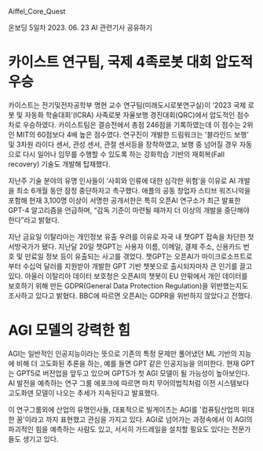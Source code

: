 Aiffel_Core_Quest

온보딩 5일차 2023. 06. 23 AI 관련기사 공유하기

# 카이스트 연구팀, 국제 4족로봇 대회 압도적 우승

카이스트는 전기및전자공학부 명현 교수 연구팀(미래도시로봇연구실)이 ‘2023 국제 로봇 및 자동화 학술대회’(ICRA) 사족로봇 자율보행 경진대회(QRC)에서 압도적인 점수 차로 우승하였다. 카이스트팀은 결승전에서 총점 246점을 기록하였는데 이 점수는 2위인 MIT의 60점보다 4배 높은 점수였다. 연구진이 개발한 드림워크는 '블라인드 보행' 및 3차원 라이다 센서, 관성 센서, 관절 센서등을 장착하였고, 보행 중 넘어질 경우 자동으로 다시 일어나 임무를 수행할 수 있도록 하는 강화학습 기반의 재회복(Fall recovery) 기술도 개발해 탑재했다.

지난주 기술 분야의 유명 인사들이 ‘사회와 인류에 대한 심각한 위험’을 이유로 AI 개발을 최소 6개월 동안 잠정 중단하자고 촉구했다. 애플의 공동 창업자 스티브 워즈니악을 포함해 현재 3,100명 이상이 서명한 공개서한은 특히 오픈AI 연구소가 최근 발표한 GPT-4 알고리즘을 언급하며, “감독 기준이 마련될 때까지 더 이상의 개발을 중단해야 한다”라고 밝혔다.

지난 금요일 이탈리아는 개인정보 유출 우려를 이유로 자국 내 챗GPT 접속을 차단한 첫 서방국가가 됐다. 지난달 20일 챗GPT는 사용자 이름, 이메일, 결제 주소, 신용카드 번호 및 만료일 정보 등이 유출되는 사고를 겪었다. 챗GPT는 오픈AI가 마이크로소프트로부터 수십억 달러를 지원받아 개발한 GPT 기반 챗봇으로 출시되자마자 큰 인기를 끌고 있다. 아울러 이탈리아 데이터 보호청은 오픈AI의 챗봇이 EU 안팎에서 개인 데이터를 보호하기 위해 만든 GDPR(General Data Protection Regulation)을 위반했는지도 조사하고 있다고 밝혔다. BBC에 따르면 오픈AI는 GDPR을 위반하지 않았다고 전했다.

# AGI 모델의 강력한 힘
AGI는 일반적인 인공지능이라는 뜻으로 기존의 특정 문제만 풀어냈던 ML 기반의 지능에 비해 더 고도화된 추론을 하는, 예를 들면 GPT 같은 인공지능을 의미한다. 현재 GPT는 GPT5로 버전업을 앞두고 있으며 GPT5가 첫 AGI 모델이 될 가능성이 높아보인다. AI 발전을 예측하는 연구 그룸 에포크에 따르면 마치 무어의법칙처럼 이전 시스템보다 고도화덴 모델이 나오는 추세가 지속된다고 발표했다.

이 연구그룸외에 산업의 유명인사들, 대표적으로 빌게이츠는 AGI를 '컴퓨팅산업의 위대한 꿈'이라고 까지 표현했고 관심을 가지고 있다. AGI로 넘어가는 과정속에서 이 AGI의 파괴적인 힘을 예측하는 사람도 있고, 서서히 가드레일을 설치할 필요도 있다는 전문가들도 생기고 있다.
